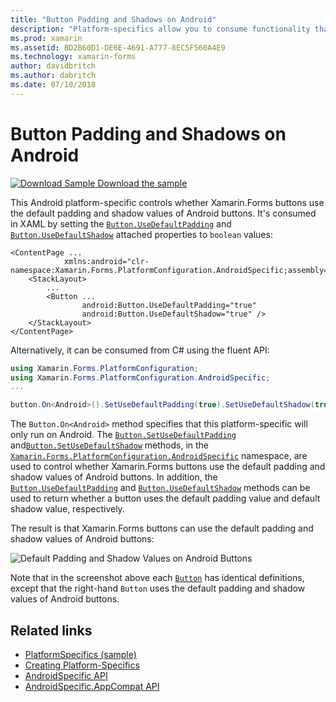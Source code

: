 ```yaml
---
title: "Button Padding and Shadows on Android"
description: "Platform-specifics allow you to consume functionality that's only available on a specific platform, without implementing custom renderers or effects. This article explains how to consume the Android platform-specific that uses the default padding and shadow values of Android buttons."
ms.prod: xamarin
ms.assetid: BD2B60D1-DE6E-4691-A777-8EC5F560A4E9
ms.technology: xamarin-forms
author: davidbritch
ms.author: dabritch
ms.date: 07/10/2018
---
```


# Button Padding and Shadows on Android

[![Download Sample](~/media/shared/download.png) Download the sample](https://developer.xamarin.com/samples/xamarin-forms/UserInterface/PlatformSpecifics/)

This Android platform-specific controls whether Xamarin.Forms buttons use the default padding and shadow values of Android buttons. It's consumed in XAML by setting the [`Button.UseDefaultPadding`](xref:Xamarin.Forms.PlatformConfiguration.AndroidSpecific.Button.UseDefaultPaddingProperty) and [`Button.UseDefaultShadow`](xref:Xamarin.Forms.PlatformConfiguration.AndroidSpecific.Button.UseDefaultShadowProperty) attached properties to `boolean` values:

```xaml
<ContentPage ...
            xmlns:android="clr-namespace:Xamarin.Forms.PlatformConfiguration.AndroidSpecific;assembly=Xamarin.Forms.Core">
    <StackLayout>
        ...
        <Button ...
                android:Button.UseDefaultPadding="true"
                android:Button.UseDefaultShadow="true" />         
    </StackLayout>
</ContentPage>
```

Alternatively, it can be consumed from C# using the fluent API:

```csharp
using Xamarin.Forms.PlatformConfiguration;
using Xamarin.Forms.PlatformConfiguration.AndroidSpecific;
...

button.On<Android>().SetUseDefaultPadding(true).SetUseDefaultShadow(true);
```

The `Button.On<Android>` method specifies that this platform-specific will only run on Android. The [`Button.SetUseDefaultPadding`](xref:Xamarin.Forms.PlatformConfiguration.AndroidSpecific.Button.SetUseDefaultPadding(Xamarin.Forms.IPlatformElementConfiguration{Xamarin.Forms.PlatformConfiguration.Android,Xamarin.Forms.Button},System.Boolean)) and[`Button.SetUseDefaultShadow`](xref:Xamarin.Forms.PlatformConfiguration.AndroidSpecific.Button.SetUseDefaultShadow(Xamarin.Forms.IPlatformElementConfiguration{Xamarin.Forms.PlatformConfiguration.Android,Xamarin.Forms.Button},System.Boolean)) methods, in the [`Xamarin.Forms.PlatformConfiguration.AndroidSpecific`](xref:Xamarin.Forms.PlatformConfiguration.AndroidSpecific) namespace, are used to control whether Xamarin.Forms buttons use the default padding and shadow values of Android buttons. In addition, the [`Button.UseDefaultPadding`](xref:Xamarin.Forms.PlatformConfiguration.AndroidSpecific.Button.UseDefaultPadding(Xamarin.Forms.IPlatformElementConfiguration{Xamarin.Forms.PlatformConfiguration.Android,Xamarin.Forms.Button})) and [`Button.UseDefaultShadow`](xref:Xamarin.Forms.PlatformConfiguration.AndroidSpecific.Button.UseDefaultShadow(Xamarin.Forms.IPlatformElementConfiguration{Xamarin.Forms.PlatformConfiguration.Android,Xamarin.Forms.Button})) methods can be used to return whether a button uses the default padding value and default shadow value, respectively.

The result is that Xamarin.Forms buttons can use the default padding and shadow values of Android buttons:

![](button-padding-shadow-images/button-padding-and-shadow.png "Default Padding and Shadow Values on Android Buttons")

Note that in the screenshot above each [`Button`](xref:Xamarin.Forms.Button) has identical definitions, except that the right-hand `Button` uses the default padding and shadow values of Android buttons.

## Related links

- [PlatformSpecifics (sample)](https://developer.xamarin.com/samples/xamarin-forms/UserInterface/PlatformSpecifics/)
- [Creating Platform-Specifics](~/xamarin-forms/platform/platform-specifics/index.md#creating-platform-specifics)
- [AndroidSpecific API](xref:Xamarin.Forms.PlatformConfiguration.AndroidSpecific)
- [AndroidSpecific.AppCompat API](xref:Xamarin.Forms.PlatformConfiguration.AndroidSpecific.AppCompat)
